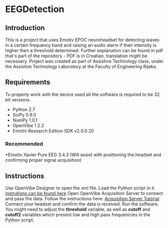 
# EEGDetection

## Introduction

This is a project that uses Emotiv EPOC neuroheadset for detecting waves in a certain frequency band and raising an audio alarm if their intensity is higher then a threshold determined. Further explanation can be found in pdf that's part of the repository - PDF is in Croatian, translation might be necessary.
Project was created as part of Assistive Technology class, under the Assistive Technology Laboratory at the Faculty of Engineering Rijeka.

## Requirements

To properly work with the device used all the software is required to be 32 bit versions.

* Python 2.7
* SciPy 0.9.0 
* NumPy 1.0.1
* OpenVibe 1.2.2
* Emotiv Research Edition SDK v2.0.0.20

### Recommended

*Emotiv Xavier Pure EEG 3.4.3 (Will assist with positioning the headset and confirming proper signal acquisition)

## Instructions

Use OpenVibe Designer to open the xml file. Load the Python script in it. [instrutions can be found here](http://openvibe.inria.fr/tutorial-using-python-with-openvibe/)
Open OpenVibe Acquisition Server to connect and pass the data. Follow the instructions here: [Acquisition Server Tutorial](http://openvibe.inria.fr/how-to-connect-emotiv-epoc-with-openvibe/)
Connect your headset and confirm the data is received. Run the software. You might need to adjust the **threshold** variable, as well as **cutoff** and **cutoff2** variables which present low and high pass frequenicies in the Python script.
